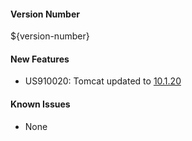 #### Version Number
${version-number}

#### New Features
- US910020: Tomcat updated to [10.1.20](https://tomcat.apache.org/download-10.cgi#10.1.20)

#### Known Issues
- None
